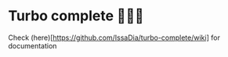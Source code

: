# Turbo complete 🚀🚀🚀

Check (here)[https://github.com/IssaDia/turbo-complete/wiki] for documentation
